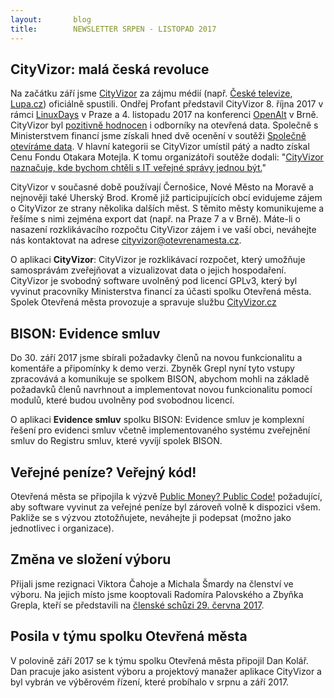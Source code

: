 ```yaml
---
layout:       blog
title:        NEWSLETTER SRPEN - LISTOPAD 2017
---
```

CityVizor: malá česká revoluce
-
Na začátku září jsme [CityVizor](http://cityvizor.cz/) za zájmu médií (např. [České televize](http://www.ceskatelevize.cz/ct24/ekonomika/2230126-nova-aplikace-umozni-zkontrolovat-radnicni-ucty-i-z-mobilu), [Lupa.cz](https://www.lupa.cz/clanky/ministerstvo-financi-si-pochvalu-casto-nezaslouzi-ted-je-tu-ale-cityvizor/)) oficiálně spustili. Ondřej Profant představil CityVizor 8. října 2017 v rámci [LinuxDays](https://www.linuxdays.cz/2017/video/) v Praze a 4. listopadu 2017 na konferenci [OpenAlt](https://www.superlectures.com/openalt2017/cityvizor) v Brně.
CityVizor byl [pozitivně hodnocen](https://www.lupa.cz/clanky/hlidac-statu-vyhral-soutez-spolecne-otevirame-data-bodoval-i-cityvizor-ministerstva-financi/) i odborníky na otevřená data. Společně
s Ministerstvem financí jsme získali hned dvě ocenění v soutěži [Společně
otevíráme data](http://www.otevrenadata.cz/soutez/soutezni-aplikace-2017/). V hlavní kategorii se CityVizor umístil pátý a nadto
získal Cenu Fondu Otakara Motejla. K tomu organizátoři soutěže dodali:
"[CityVizor naznačuje, kde bychom chtěli s IT veřejné správy jednou být.](http://www.otevrenadata.cz/soutez/soutezni-aplikace-2017/)"

CityVizor v současné době používají Černošice, Nové Město na Moravě
a nejnověji také Uherský Brod. Kromě již participujících obcí evidujeme
zájem o CityVizor ze strany několika dalších měst. S těmito městy
komunikujeme a řešíme s nimi zejména export dat (např. na Praze
7 a v Brně). Máte-li o nasazení rozklikávacího rozpočtu CityVizor zájem
i ve vaší obci, neváhejte nás kontaktovat na adrese
[cityvizor@otevrenamesta.cz](mailto:cityvizor@otevrenamesta.cz).

O aplikaci **CityVizor**:
CityVizor je rozklikávací rozpočet, který umožňuje samosprávám zveřejňovat
a vizualizovat data o jejich hospodaření. CityVizor je svobodný software
uvolněný pod licencí GPLv3, který byl vyvinut pracovníky Ministerstva
financí za účasti spolku Otevřená města. Spolek Otevřená města provozuje
a spravuje službu [CityVizor.cz](https://www.cityvizor.cz/)

BISON: Evidence smluv
-
Do 30. září 2017 jsme sbírali požadavky členů na novou funkcionalitu
a komentáře a připomínky k demo verzi. Zbyněk Grepl nyní tyto vstupy
zpracovává a komunikuje se spolkem BISON, abychom mohli na základě
požadavků členů navrhnout a implementovat novou funkcionalitu pomocí
modulů, které budou uvolněny pod svobodnou licencí.

O aplikaci **Evidence smluv** spolku BISON:
Evidence smluv je komplexní řešení pro evidenci smluv včetně
implementovaného systému zveřejnění smluv do Registru smluv, které vyvíjí spolek BISON.

Veřejné peníze? Veřejný kód!
-
Otevřená města se připojila k výzvě [Public Money? Public Code!](https://publiccode.eu/openletter/) požadující,
aby software vyvinut za veřejné peníze byl zároveň volně k dispozici všem. 
Pakliže se s výzvou ztotožňujete, neváhejte ji podepsat (možno jako
jednotlivec i organizace).

Změna ve složení výboru
-
Přijali jsme rezignaci Viktora Čahoje a Michala Šmardy na členství ve
výboru. Na jejich místo jsme kooptovali Radomíra Palovského a Zbyňka
Grepla, kteří se představili na [členské schůzi 29. června 2017](https://youtu.be/5X_xUB2WQ50).

Posila v týmu spolku Otevřená města
-
V polovině září 2017 se k týmu spolku Otevřená města připojil Dan Kolář.
Dan pracuje jako asistent výboru a projektový manažer aplikace CityVizor
a byl vybrán ve výběrovém řízení, které probíhalo v srpnu a září 2017.

